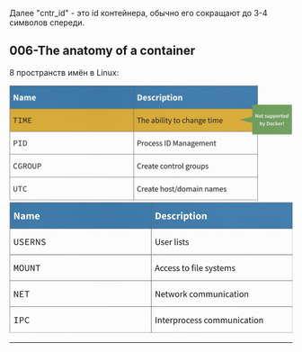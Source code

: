Далее "cntr_id" - это id контейнера, обычно его сокращают до 3-4 символов спереди.

## 006-The anatomy of a container

8 пространств имён в Linux:

<img src="img/namespace1.1.jpg" width="684" />
<img src="img/namespace1.jpg" width="600" />

---